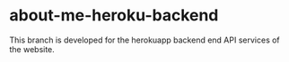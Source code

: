 # about-me-heroku-backend

This branch is developed for the herokuapp backend end API services of the website.
